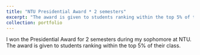 ```yaml
---
title: "NTU Presidential Award * 2 semesters"
excerpt: "The award is given to students ranking within the top 5% of their class."
collection: portfolio
---
```


I won the Presidential Award for 2 semesters during my sophomore at NTU. The award is given to students ranking within the top 5% of their class.